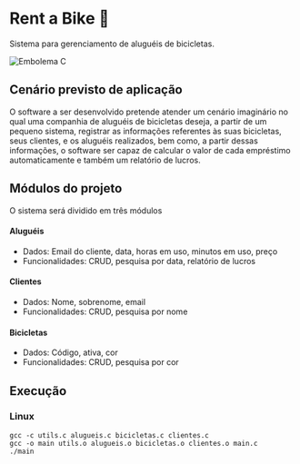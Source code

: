 # Rent a Bike 🚴

Sistema para gerenciamento de aluguéis de bicicletas.

<img src="https://img.shields.io/badge/C-00599C?style=for-the-badge&logo=c&logoColor=white" alt="Embolema C" title="Desenvolvido com C">

## Cenário previsto de aplicação

O software a ser desenvolvido pretende atender um cenário imaginário no qual uma companhia de aluguéis
de bicicletas deseja, a partir de um pequeno sistema, registrar as informações referentes às suas bicicletas,
seus clientes, e os aluguéis realizados, bem como, a partir dessas informações, o software ser capaz de
calcular o valor de cada empréstimo automaticamente e também um relatório de lucros.

## Módulos do projeto

O sistema será dividido em três módulos

#### Aluguéis

- Dados: Email do cliente, data, horas em uso, minutos em uso, preço
- Funcionalidades: CRUD, pesquisa por data, relatório de lucros

#### Clientes

- Dados: Nome, sobrenome, email
- Funcionalidades: CRUD, pesquisa por nome

#### Bicicletas

- Dados: Código, ativa, cor
- Funcionalidades: CRUD, pesquisa por cor

## Execução

### Linux

```
gcc -c utils.c alugueis.c bicicletas.c clientes.c
gcc -o main utils.o alugueis.o bicicletas.o clientes.o main.c
./main
```
